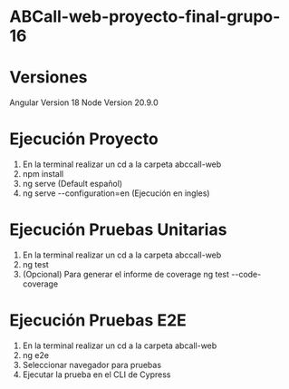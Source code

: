 # ABCall-web-proyecto-final-grupo-16
# Versiones
Angular Version 18
Node Version 20.9.0

# Ejecución Proyecto
1. En la terminal realizar un cd a la carpeta abccall-web
2. npm install
3. ng serve (Default español)
4. ng serve --configuration=en (Ejecución en ingles)

# Ejecución Pruebas Unitarias
1. En la terminal realizar un cd a la carpeta abccall-web
2. ng test
3. (Opcional) Para generar el informe de coverage ng test --code-coverage

# Ejecución Pruebas E2E
1. En la terminal realizar un cd a la carpeta abcall-web
2. ng e2e
3. Seleccionar navegador para pruebas
4. Ejecutar la prueba en el CLI de Cypress